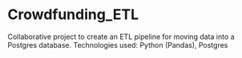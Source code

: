 # Crowdfunding_ETL
Collaborative project to create an ETL pipeline for moving data into a Postgres database. Technologies used: Python (Pandas), Postgres
